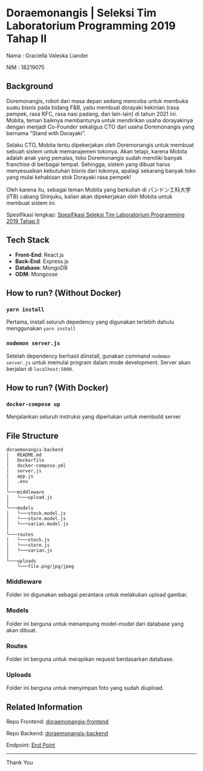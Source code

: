 # Doraemonangis | Seleksi Tim Laboratorium Programming 2019 Tahap II

Nama    : Graciella Valeska Liander

NIM     : 18219075

## Background
Doremonangis, robot dari masa depan sedang mencoba untuk membuka suatu bisnis pada bidang F&B, yaitu membuat dorayaki kekinian (rasa pempek, rasa KFC, rasa nasi padang, dan lain-lain) di tahun 2021 ini. Mobita, teman baiknya membantunya untuk mendirikan usaha dorayakinya dengan menjadi Co-Founder sekaligus CTO dari usaha Doremonangis yang bernama “Stand with Dorayaki”.


Selaku CTO, Mobita tentu dipekerjakan oleh Doremonangis untuk membuat sebuah sistem untuk memanajemen tokonya. Akan tetapi, karena Mobita adalah anak yang pemalas, toko Doremonangis sudah memiliki banyak franchise di berbagai tempat. Sehingga, sistem yang dibuat harus menyesuaikan kebutuhan bisnis dari tokonya, apalagi sekarang banyak toko yang mulai kehabisan stok Dorayaki rasa pempek!


Oleh karena itu, sebagai teman Mobita yang berkuliah di バンドン工科大学 (ITB) cabang Shinjuku, kalian akan dipekerjakan oleh Mobita untuk membuat sistem ini.

Spesifikasi lengkap: [Spesifikasi Seleksi Tim Laboratorium Programming 2019 Tahap II](https://docs.google.com/document/u/1/d/e/2PACX-1vQ-TtktsZN6Iusb1Rog-l_kAstH062NIk0ltA83RXsUXgSoZk8QhjZb4WfRUpzct2-k9U0HfgNnuZaK/pub)


## Tech Stack
- **Front-End**: React.js
- **Back-End**: Express.js
- **Database**: MongoDB
- **ODM**: Mongoose

## How to run? (Without Docker)

### `yarn install`

Pertama, install seluruh depedency yang digunakan terlebih dahulu menggunakan `yarn install`

### `nodemon server.js`

Setelah dependency berhasil diinstall, gunakan command `nodemon server.js` untuk memulai program dalam mode development. Server akan berjalan di `localhost:5000`.

## How to run? (With Docker)

### `docker-compose up`
Menjalankan seluruh instruksi yang diperlukan untuk membuild server


## File Structure

```
doraemonangis-backend
│   README.md
│   Dockerfile
|   docker-compose.yml
|   server,js
|   app.js
|   .env
│
└───middleware
│   └───upload.js
│
└───models
│   └───stock.model.js
│   └───store.model.js
│   └───varian.model.js
│
└───routes
│   └───stock.js
│   └───store.js
│   └───varian.js
│
└───uploads
    └───file.png/jpg/jpeg

```

### Middleware
Folder ini digunakan sebagai perantara untuk melakukan upload gambar.

### Models
Folder ini berguna untuk menampung model-model dari database yang akan dibuat.

### Routes
Folder ini berguna untuk merapikan request berdasarkan database.

### Uploads
Folder ini berguna untuk menyimpan foto yang sudah diupload.

## Related Information
Repo Frontend: [doraemonangis-frontend](https://github.com/graciellavl/doraemonangis-frontend)

Repo Backend: [doraemonangis-backend](https://github.com/graciellavl/doraemonangis-backend)

Endpoint: [End Point](https://localhost:5000)

--- 
Thank You